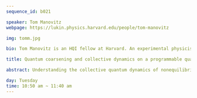 ```yaml
---
sequence_id: b021

speaker: Tom Manovitz
webpage: https://lukin.physics.harvard.edu/people/tom-manovitz

img: tomm.jpg

bio: Tom Manovitz is an HQI fellow at Harvard. An experimental physicist, his work focuses on harnessing highly controlled quantum systems based on individual ultracold atoms to explore quantum computing, quantum many-body physics, and quantum precision metrology. His contributions to these fields include the realization of quantum computers, the development of high-fidelity quantum gates, the exploration of quantum phase transitions and non-equilibrium many-body dynamics, the study of topological states of matter, and the use of entangled states for precision measurement of atomic properties.

title: Quantum coarsening and collective dynamics on a programmable quantum simulator

abstract: Understanding the collective quantum dynamics of nonequilibrium many-body systems is an outstanding challenge in quantum science. In particular, dynamics driven by quantum fluctuations are important for the formation of exotic quantum phases of matter, fundamental high-energy processes, quantum metrology, and quantum algorithms. Here, we use a programmable quantum simulator based on Rydberg atom arrays to experimentally study collective dynamics across a (2+1)D Ising quantum phase transition. After crossing the quantum critical point, we observe a gradual growth of correlations through coarsening of antiferromagnetically ordered domains. By deterministically preparing and following the evolution of ordered domains, we show that the coarsening is driven by the curvature of domain boundaries, and find that the dynamics accelerate with proximity to the quantum critical point. We quantitatively explore these phenomena and further observe long-lived oscillations of the order parameter, corresponding to an amplitude (Higgs) mode. These observations offer a unique viewpoint into emergent collective dynamics in strongly correlated quantum systems and nonequilibrium quantum processes.

day: Tuesday
time: 10:50 am ~ 11:40 am
---
```

